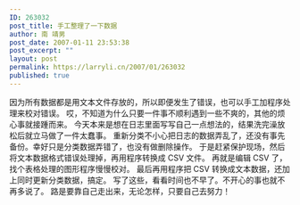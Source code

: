 ```yaml
---
ID: 263032
post_title: 手工整理了一下数据
author: 南 靖男
post_date: 2007-01-11 23:53:38
post_excerpt: ""
layout: post
permalink: https://larryli.cn/2007/01/263032
published: true
---
```

因为所有数据都是用文本文件存放的，所以即便发生了错误，也可以手工加程序处理来校对错误。
哎，不知道为什么只要一件事不顺利遇到一些不爽的，其他的烦心事就接踵而来。
今天本来是想在日志里面写写自己一点想法的，结果洗完澡放松后就立马做了一件太蠢事。
重新分类不小心把日志的数据弄乱了，还没有事先备份。幸好只是分类数据弄错了，也没有做删除操作。
于是赶紧保护现场，然后将文本数据格式错误处理掉，再用程序转换成 CSV 文件。
再就是编辑 CSV 了，找个表格处理的图形程序慢慢校对。
最后再用程序把 CSV 转换成文本数据，还加上同时更新分类数据，搞定。
写了这些，看看时间也不早了。不开心的事也就不再多说了。
路是要靠自己走出来，无论怎样，只要自己去努力！